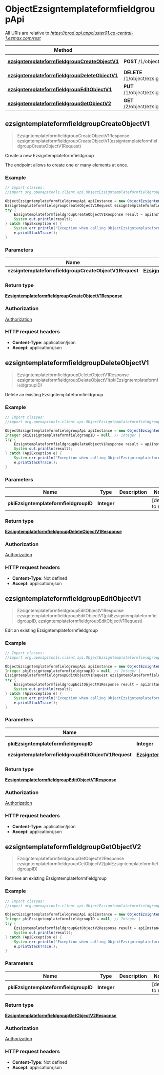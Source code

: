 # ObjectEzsigntemplateformfieldgroupApi

All URIs are relative to *https://prod.api.appcluster01.ca-central-1.ezmax.com/rest*

Method | HTTP request | Description
------------- | ------------- | -------------
[**ezsigntemplateformfieldgroupCreateObjectV1**](ObjectEzsigntemplateformfieldgroupApi.md#ezsigntemplateformfieldgroupCreateObjectV1) | **POST** /1/object/ezsigntemplateformfieldgroup | Create a new Ezsigntemplateformfieldgroup
[**ezsigntemplateformfieldgroupDeleteObjectV1**](ObjectEzsigntemplateformfieldgroupApi.md#ezsigntemplateformfieldgroupDeleteObjectV1) | **DELETE** /1/object/ezsigntemplateformfieldgroup/{pkiEzsigntemplateformfieldgroupID} | Delete an existing Ezsigntemplateformfieldgroup
[**ezsigntemplateformfieldgroupEditObjectV1**](ObjectEzsigntemplateformfieldgroupApi.md#ezsigntemplateformfieldgroupEditObjectV1) | **PUT** /1/object/ezsigntemplateformfieldgroup/{pkiEzsigntemplateformfieldgroupID} | Edit an existing Ezsigntemplateformfieldgroup
[**ezsigntemplateformfieldgroupGetObjectV2**](ObjectEzsigntemplateformfieldgroupApi.md#ezsigntemplateformfieldgroupGetObjectV2) | **GET** /2/object/ezsigntemplateformfieldgroup/{pkiEzsigntemplateformfieldgroupID} | Retrieve an existing Ezsigntemplateformfieldgroup



## ezsigntemplateformfieldgroupCreateObjectV1

> EzsigntemplateformfieldgroupCreateObjectV1Response ezsigntemplateformfieldgroupCreateObjectV1(ezsigntemplateformfieldgroupCreateObjectV1Request)

Create a new Ezsigntemplateformfieldgroup

The endpoint allows to create one or many elements at once.

### Example

```java
// Import classes:
//import org.openapitools.client.api.ObjectEzsigntemplateformfieldgroupApi;

ObjectEzsigntemplateformfieldgroupApi apiInstance = new ObjectEzsigntemplateformfieldgroupApi();
EzsigntemplateformfieldgroupCreateObjectV1Request ezsigntemplateformfieldgroupCreateObjectV1Request = new EzsigntemplateformfieldgroupCreateObjectV1Request(); // EzsigntemplateformfieldgroupCreateObjectV1Request | 
try {
    EzsigntemplateformfieldgroupCreateObjectV1Response result = apiInstance.ezsigntemplateformfieldgroupCreateObjectV1(ezsigntemplateformfieldgroupCreateObjectV1Request);
    System.out.println(result);
} catch (ApiException e) {
    System.err.println("Exception when calling ObjectEzsigntemplateformfieldgroupApi#ezsigntemplateformfieldgroupCreateObjectV1");
    e.printStackTrace();
}
```

### Parameters


Name | Type | Description  | Notes
------------- | ------------- | ------------- | -------------
 **ezsigntemplateformfieldgroupCreateObjectV1Request** | [**EzsigntemplateformfieldgroupCreateObjectV1Request**](EzsigntemplateformfieldgroupCreateObjectV1Request.md)|  |

### Return type

[**EzsigntemplateformfieldgroupCreateObjectV1Response**](EzsigntemplateformfieldgroupCreateObjectV1Response.md)

### Authorization

[Authorization](../README.md#Authorization)

### HTTP request headers

- **Content-Type**: application/json
- **Accept**: application/json


## ezsigntemplateformfieldgroupDeleteObjectV1

> EzsigntemplateformfieldgroupDeleteObjectV1Response ezsigntemplateformfieldgroupDeleteObjectV1(pkiEzsigntemplateformfieldgroupID)

Delete an existing Ezsigntemplateformfieldgroup



### Example

```java
// Import classes:
//import org.openapitools.client.api.ObjectEzsigntemplateformfieldgroupApi;

ObjectEzsigntemplateformfieldgroupApi apiInstance = new ObjectEzsigntemplateformfieldgroupApi();
Integer pkiEzsigntemplateformfieldgroupID = null; // Integer | 
try {
    EzsigntemplateformfieldgroupDeleteObjectV1Response result = apiInstance.ezsigntemplateformfieldgroupDeleteObjectV1(pkiEzsigntemplateformfieldgroupID);
    System.out.println(result);
} catch (ApiException e) {
    System.err.println("Exception when calling ObjectEzsigntemplateformfieldgroupApi#ezsigntemplateformfieldgroupDeleteObjectV1");
    e.printStackTrace();
}
```

### Parameters


Name | Type | Description  | Notes
------------- | ------------- | ------------- | -------------
 **pkiEzsigntemplateformfieldgroupID** | **Integer**|  | [default to null]

### Return type

[**EzsigntemplateformfieldgroupDeleteObjectV1Response**](EzsigntemplateformfieldgroupDeleteObjectV1Response.md)

### Authorization

[Authorization](../README.md#Authorization)

### HTTP request headers

- **Content-Type**: Not defined
- **Accept**: application/json


## ezsigntemplateformfieldgroupEditObjectV1

> EzsigntemplateformfieldgroupEditObjectV1Response ezsigntemplateformfieldgroupEditObjectV1(pkiEzsigntemplateformfieldgroupID, ezsigntemplateformfieldgroupEditObjectV1Request)

Edit an existing Ezsigntemplateformfieldgroup



### Example

```java
// Import classes:
//import org.openapitools.client.api.ObjectEzsigntemplateformfieldgroupApi;

ObjectEzsigntemplateformfieldgroupApi apiInstance = new ObjectEzsigntemplateformfieldgroupApi();
Integer pkiEzsigntemplateformfieldgroupID = null; // Integer | 
EzsigntemplateformfieldgroupEditObjectV1Request ezsigntemplateformfieldgroupEditObjectV1Request = new EzsigntemplateformfieldgroupEditObjectV1Request(); // EzsigntemplateformfieldgroupEditObjectV1Request | 
try {
    EzsigntemplateformfieldgroupEditObjectV1Response result = apiInstance.ezsigntemplateformfieldgroupEditObjectV1(pkiEzsigntemplateformfieldgroupID, ezsigntemplateformfieldgroupEditObjectV1Request);
    System.out.println(result);
} catch (ApiException e) {
    System.err.println("Exception when calling ObjectEzsigntemplateformfieldgroupApi#ezsigntemplateformfieldgroupEditObjectV1");
    e.printStackTrace();
}
```

### Parameters


Name | Type | Description  | Notes
------------- | ------------- | ------------- | -------------
 **pkiEzsigntemplateformfieldgroupID** | **Integer**|  | [default to null]
 **ezsigntemplateformfieldgroupEditObjectV1Request** | [**EzsigntemplateformfieldgroupEditObjectV1Request**](EzsigntemplateformfieldgroupEditObjectV1Request.md)|  |

### Return type

[**EzsigntemplateformfieldgroupEditObjectV1Response**](EzsigntemplateformfieldgroupEditObjectV1Response.md)

### Authorization

[Authorization](../README.md#Authorization)

### HTTP request headers

- **Content-Type**: application/json
- **Accept**: application/json


## ezsigntemplateformfieldgroupGetObjectV2

> EzsigntemplateformfieldgroupGetObjectV2Response ezsigntemplateformfieldgroupGetObjectV2(pkiEzsigntemplateformfieldgroupID)

Retrieve an existing Ezsigntemplateformfieldgroup



### Example

```java
// Import classes:
//import org.openapitools.client.api.ObjectEzsigntemplateformfieldgroupApi;

ObjectEzsigntemplateformfieldgroupApi apiInstance = new ObjectEzsigntemplateformfieldgroupApi();
Integer pkiEzsigntemplateformfieldgroupID = null; // Integer | 
try {
    EzsigntemplateformfieldgroupGetObjectV2Response result = apiInstance.ezsigntemplateformfieldgroupGetObjectV2(pkiEzsigntemplateformfieldgroupID);
    System.out.println(result);
} catch (ApiException e) {
    System.err.println("Exception when calling ObjectEzsigntemplateformfieldgroupApi#ezsigntemplateformfieldgroupGetObjectV2");
    e.printStackTrace();
}
```

### Parameters


Name | Type | Description  | Notes
------------- | ------------- | ------------- | -------------
 **pkiEzsigntemplateformfieldgroupID** | **Integer**|  | [default to null]

### Return type

[**EzsigntemplateformfieldgroupGetObjectV2Response**](EzsigntemplateformfieldgroupGetObjectV2Response.md)

### Authorization

[Authorization](../README.md#Authorization)

### HTTP request headers

- **Content-Type**: Not defined
- **Accept**: application/json

